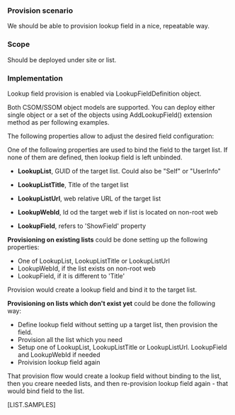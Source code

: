 

### Provision scenario
We should be able to provision lookup field in a nice, repeatable way.

### Scope
Should be deployed under site or list.

### Implementation
Lookup field provision is enabled via LookupFieldDefinition object.

Both CSOM/SSOM object models are supported. 
You can deploy either single object or a set of the objects using AddLookupField() extension method as per following examples.

The following properties allow to adjust the desired field configuration:

One of the following properties are used to bind the field to the target list.
If none of them are defined, then lookup field is left unbinded.

* **LookupList**, GUID of the target list. Could also be "Self" or "UserInfo"
* **LookupListTitle**, Title of the target list
* **LookupListUrl**, web relative URL of the target list

* **LookupWebId**, Id od the target web if list is located on non-root web
* **LookupField**, refers to 'ShowField' property

**Provisioning on existing lists** could be done setting up the following properties:

* One of LookupList, LookupListTitle or LookupListUrl
* LookupWebId, if the list exists on non-root web
* LookupField, if it is different to 'Title'

Provision would create a lookup field and bind it to the target list.

**Provisioning on lists which don't exist yet** could be done the following way:

* Define lookup field without setting up a target list, then provision the field. 
* Provision all the list which you need
* Setup one of LookupList, LookupListTitle or LookupListUrl. LookupField and LookupWebId if needed
* Proivision lookup field again

That provision flow would create a lookup field without binding to the list, then you creare needed lists, and then re-provision lookup field again - that would bind field to the list.

[LIST.SAMPLES]